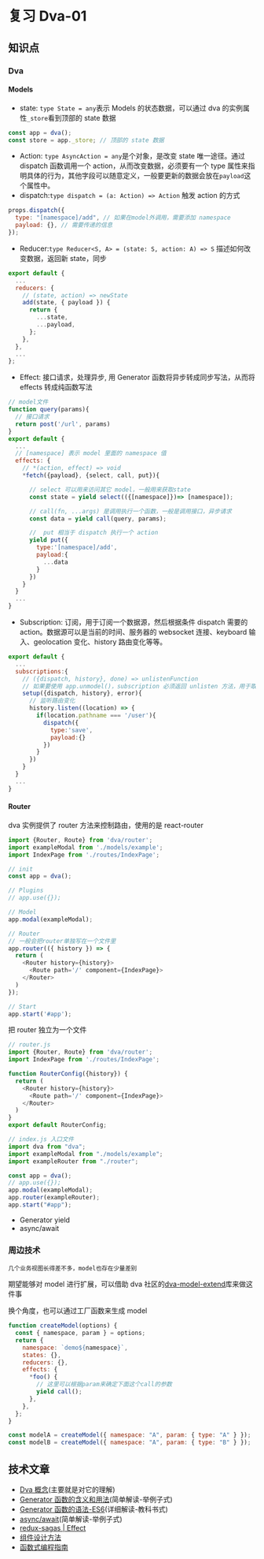 # 复习 Dva-01

## 知识点

### Dva

#### Models

- state: `type State = any`表示 Models 的状态数据，可以通过 dva 的实例属性`_store`看到顶部的 state 数据

```js
const app = dva();
const store = app._store; // 顶部的 state 数据
```

- Action: `type AsyncAction = any`是个对象，是改变 state 唯一途径。通过 dispatch 函数调用一个 action，从而改变数据，必须要有一个 type 属性来指明具体的行为，其他字段可以随意定义，一般要更新的数据会放在`payload`这个属性中。
- dispatch:`type dispatch = (a: Action) => Action` 触发 action 的方式

```js
props.dispatch({
  type: "[namespace]/add", // 如果在model外调用，需要添加 namespace
  payload: {}, // 需要传递的信息
});
```

- Reducer:`type Reducer<S, A> = (state: S, action: A) => S` 描述如何改变数据，返回新 state，同步

```js
export default {
  ...
  reducers: {
    // (state, action) => newState
    add(state, { payload }) {
      return {
        ...state,
        ...payload,
      };
    },
  },
  ...
};
```

- Effect: 接口请求，处理异步, 用 Generator 函数将异步转成同步写法，从而将 effects 转成纯函数写法

```js
// model文件
function query(params){
  // 接口请求
  return post('/url', params)
}
export default {
  ...
  // [namespace] 表示 model 里面的 namespace 值
  effects: {
    // *(action, effect) => void
    *fetch({payload}, {select, call, put}){

      // select 可以用来访问其它 model，一般用来获取state
      const state = yield select(({[namespace]})=> [namespace]);

      // call(fn, ...args) 是调用执行一个函数，一般是调用接口，异步请求
      const data = yield call(query, params);

      //  put 相当于 dispatch 执行一个 action
      yield put({
        type:'[namespace]/add',
        payload:{
          ...data
        }
      })
    }
  }
  ...
}
```

- Subscription: 订阅，用于订阅一个数据源，然后根据条件 dispatch 需要的 action。数据源可以是当前的时间、服务器的 websocket 连接、keyboard 输入、geolocation 变化、history 路由变化等等。

```js
export default {
  ...
  subscriptions:{
    // ({dispatch, history}, done) => unlistenFunction
    // 如果要使用 app.unmodel()，subscription 必须返回 unlisten 方法，用于取消数据订阅。
    setup({dispatch, history}, error){
      // 监听路由变化
      history.listen((location) => {
        if(location.pathname === '/user'){
          dispatch({
            type:'save',
            payload:{}
          })
        }
      })
    }
  }
  ...
}


```

#### Router

dva 实例提供了 router 方法来控制路由，使用的是 react-router

```js
import {Router, Route} from 'dva/router';
import exampleModal from './models/example';
import IndexPage from './routes/IndexPage';

// init
const app = dva();

// Plugins
// app.use({});

// Model
app.modal(exampleModal);

// Router
// 一般会把router单独写在一个文件里
app.router(({ history }) => {
  return (
    <Router history={history}>
      <Route path='/' component={IndexPage}>
    </Router>
  )
});

// Start
app.start('#app');
```

把 router 独立为一个文件

```js
// router.js
import {Router, Route} from 'dva/router';
import IndexPage from './routes/IndexPage';

function RouterConfig({history}) {
  return (
    <Router history={history}>
      <Route path='/' component={IndexPage}>
    </Router>
  )
}
export default RouterConfig;
```

```js
// index.js 入口文件
import dva from "dva";
import exampleModal from "./models/example";
import exampleRouter from "./router";

const app = dva();
// app.use({});
app.modal(exampleModal);
app.router(exampleRouter);
app.start("#app");
```

- Generator yield
- async/await

### 周边技术

`几个业务视图长得差不多，model也存在少量差别`

期望能够对 model 进行扩展，可以借助 dva 社区的[dva-model-extend]()库来做这件事

换个角度，也可以通过工厂函数来生成 model

```js
function createModel(options) {
  const { namespace, param } = options;
  return {
    namespace: `demo${namespace}`,
    states: {},
    reducers: {},
    effects: {
      *foo() {
        // 这里可以根据param来确定下面这个call的参数
        yield call();
      },
    },
  };
}

const modelA = createModel({ namespace: "A", param: { type: "A" } });
const modelB = createModel({ namespace: "A", param: { type: "B" } });
```

## 技术文章

- [Dva 概念](https://dvajs.com/guide/concepts.html#models)(主要就是对它的理解)
- [Generator 函数的含义和用法](http://www.ruanyifeng.com/blog/2015/04/generator.html)(简单解读-举例子式)
- [Generator 函数的语法-ES6](https://es6.ruanyifeng.com/#docs/generator)(详细解读-教科书式)
- [async/await](http://www.ruanyifeng.com/blog/2015/05/async.html)(简单解读-举例子式)
- [redux-sagas | Effect](https://redux-saga-in-chinese.js.org/docs/basics/DeclarativeEffects.html)
- [组件设计方法](https://github.com/dvajs/dva-docs/tree/master/v1/zh-cn/tutorial)
- [函数式编程指南](https://legacy.gitbook.com/book/llh911001/mostly-adequate-guide-chinese/details)

